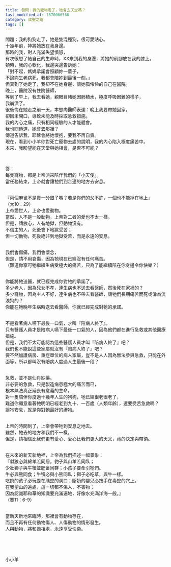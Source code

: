 ```yaml
---
title: 發問：我的寵物走了，牠會去天堂嗎？
last_modified_at: 1570066560
category: 成聖之路
tags: []
---
```


<p>問題：我的狗狗走了，她是隻混種狗，很可愛貼心。<br/>
十幾年前，神將她放在我身邊。<br/>
那時的我，對人充滿失望憤怒，<br/>
有次很想了結自己的生命時，XX來到我的身邊，將她的前腳放在我的膝上。<br/>
頓時，我的心軟化，我邊哭邊告訴她：<br/>
「對不起，媽媽承諾會照顧妳一輩子，<br/>
不論妳生老病死，我都會陪妳到最後一刻。」<br/>
但真到了她走了，我卻不在她身邊，讓她孤伶伶的自己在醫院。<br/>
晚上，醫院沒有住院醫師，<br/>
等到了早上，我去看她，親眼目睹她因肺積水，極度呼吸困難的樣子，<br/>
我崩潰了。<br/>
很後悔在她走之前一天，本想向醫師表達：晚上我要帶她回家，<br/>
卻因未開口，導致未能及時採取急救措施。<br/>
我的內心之痛，只有相同經驗的人才能體會。<br/>
我也問傳道，她會去那裡？<br/>
傳道告訴我，耶穌會將她懷抱，要我不再自責。<br/>
現在，看到小小羊你對死亡寵物去處的說明，我的內心陷入極度痛苦中。<br/>
本來，我盼望能在天堂與她相會，是否不可能？</p>
<p> </p>
<p>答：<br/>
每隻寵物，都是上帝派來陪伴我們的「小天使」。<br/>
當任務結束，上帝就會讓牠們到合適的地方去安息。</p>
<p><br/>
『兩個麻雀不是賣一分銀子嗎？若是你們的父不許，一個也不能掉在地上』<br/>
（太10：29）<br/>
上帝愛世人，上帝也愛動物。<br/>
當然，人不是一般動物，上帝對二者的愛也不太一樣。<br/>
但是，請放心，人有地獄，但動物沒有。<br/>
不信主的人，死後會下地獄受苦；<br/>
但一切動物，死後絕非到地獄受苦，而是永遠的安息。</p>
<p><br/>
我們會傷痛，我們會懷念，<br/>
但是，請不用哀傷，因為牠現在已經沒有任何痛苦。<br/>
（難道你寧可牠繼續生病受極大的痛苦，只為了能繼續陪在你身邊令你快樂？）</p>
<p><br/>
你能將牠送醫，就已經完成你對牠的承諾了。<br/>
多少老人，因為兒女不孝，連生病也不送去看醫師，然後死在家裡的？<br/>
多少寵物，因為主人不好，連生病也不帶去看醫師，讓牠們長期痛苦而死或淪為流浪狗的？<br/>
你能在牠晚年生病時送去看醫師，你就已經完成對牠的承諾。</p>
<p><br/>
不是看著病人嚥下最後一口氣，才叫『陪病人終了』。<br/>
只有醫護人員才是陪病人嚥下最後一口氣的人，因為他們都在進行急救或其他醫療措施。<br/>
但是，我們不太可能認為這些醫護人員才叫『陪病人終了』吧？<br/>
我們也不能說這些家屬就沒有『陪病人終了』吧？<br/>
要不然加護病房、重症單位的病人家屬，豈不是人人因為無法參與急救，只能在外面等，所以都叫沒有陪病人度過人生最後一段？</p>
<p><br/>
急救，並不是仙丹妙藥。<br/>
非必要的急救，只是製造病患極大的痛苦而已，<br/>
根本無法真正延長有意義的生命。<br/>
對一隻陪伴你度過十幾年人生的狗狗，牠已經很老很老了，<br/>
難道你願意看著牠明明已經老到九十、一百歲（人類年齡），還要受苦急救嗎？<br/>
讓牠安息，就是你對牠最好的禮物。</p>
<p><br/>
上帝的時間到了，上帝會帶牠到安息之地去。<br/>
雖然，牠去的地方和我們不一樣，<br/>
但是，請相信比我們更有愛心、愛心比我們更大的天父，祂的決定與帶領。</p>
<p><br/>
在未來的新天新地裡，上帝為我們描述一幅景象：<br/>
『豺狼必與綿羊羔同居，豹子與山羊羔同臥；<br/>
少壯獅子與牛犢並肥畜同群；小孩子要牽引牠們。<br/>
牛必與熊同食；牛犢必與小熊同臥；獅子必吃草，與牛一樣。<br/>
吃奶的孩子必玩耍在虺蛇的洞口；斷奶的嬰兒必按手在毒蛇的穴上。<br/>
在我聖山的遍處，這一切都不傷人，不害物；<br/>
因為認識耶和華的知識要充滿遍地，好像水充滿洋海一般。』<br/>
（賽11：6-9）</p>
<p><br/>
當新天新地來臨時，那裡會有動物存在，<br/>
而且不再有任何動物傷人、人傷動物的情形發生。<br/>
人與動物，將和諧相處，永遠享受快樂。</p>
<p> </p>
<p> </p>
<p>小小羊</p>
<p> </p>
